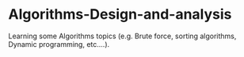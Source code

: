 # Algorithms-Design-and-analysis
Learning some Algorithms topics (e.g. Brute force, sorting algorithms, Dynamic programming, etc....).
